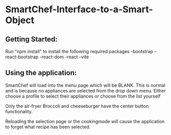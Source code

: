 # SmartChef-Interface-to-a-Smart-Object

## Getting Started:

Run "npm install" to install the following required packages
  -bootstrap
  -react-bootstrap
  -react-dom
  -react
  -vite


## Using the application:

SmartChef will load into the menu page which will be BLANK. This is normal and is because no appliances are selected from the drop down menu. Either choose a profile to select their appliances or choose from the list yourself

Only the air-fryer Broccoli and cheeseburger have the center button functionality.

Reloading the selection page or the cookingmode will cause the application to forget what recipe has been selected.



